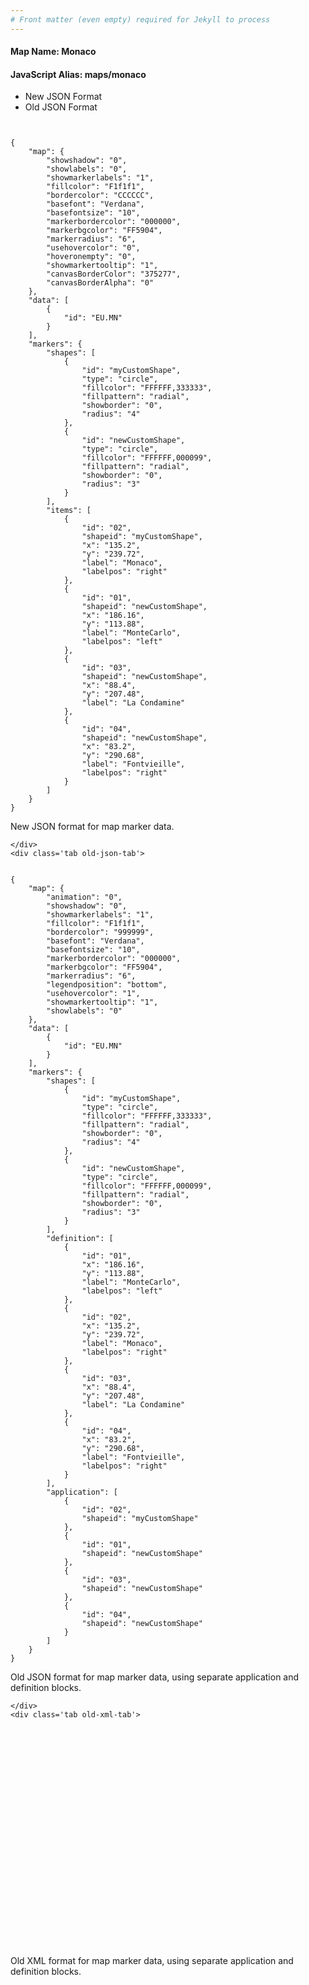 ```yaml
---
# Front matter (even empty) required for Jekyll to process
---
```


#### Map Name: Monaco

#### JavaScript Alias: maps/monaco


<div class="code-wrapper">
<ul class='code-tabs'>
    <li class='active'>
        <a data-toggle='new-json'>New JSON Format</a>
    </li>
    <li>
        <a data-toggle='old-json'>Old JSON Format</a>
    </li>
</ul>
<div class='tab-content'>
    <pre class='plain-code'></pre>
    <div class='tab new-json-tab active'>
<pre><code class="language-javascript">
{
    "map": {
        "showshadow": "0",
        "showlabels": "0",
        "showmarkerlabels": "1",
        "fillcolor": "F1f1f1",
        "bordercolor": "CCCCCC",
        "basefont": "Verdana",
        "basefontsize": "10",
        "markerbordercolor": "000000",
        "markerbgcolor": "FF5904",
        "markerradius": "6",
        "usehovercolor": "0",
        "hoveronempty": "0",
        "showmarkertooltip": "1",
        "canvasBorderColor": "375277",
        "canvasBorderAlpha": "0"
    },
    "data": [
        {
            "id": "EU.MN"
        }
    ],
    "markers": {
        "shapes": [
            {
                "id": "myCustomShape",
                "type": "circle",
                "fillcolor": "FFFFFF,333333",
                "fillpattern": "radial",
                "showborder": "0",
                "radius": "4"
            },
            {
                "id": "newCustomShape",
                "type": "circle",
                "fillcolor": "FFFFFF,000099",
                "fillpattern": "radial",
                "showborder": "0",
                "radius": "3"
            }
        ],
        "items": [
            {
                "id": "02",
                "shapeid": "myCustomShape",
                "x": "135.2",
                "y": "239.72",
                "label": "Monaco",
                "labelpos": "right"
            },
            {
                "id": "01",
                "shapeid": "newCustomShape",
                "x": "186.16",
                "y": "113.88",
                "label": "MonteCarlo",
                "labelpos": "left"
            },
            {
                "id": "03",
                "shapeid": "newCustomShape",
                "x": "88.4",
                "y": "207.48",
                "label": "La Condamine"
            },
            {
                "id": "04",
                "shapeid": "newCustomShape",
                "x": "83.2",
                "y": "290.68",
                "label": "Fontvieille",
                "labelpos": "right"
            }
        ]
    }
}
</code></pre>


<p class='text-success'>New JSON format for map marker data.</p>

    </div>
    <div class='tab old-json-tab'>
<pre><code class="language-javascript">
{
    "map": {
        "animation": "0",
        "showshadow": "0",
        "showmarkerlabels": "1",
        "fillcolor": "F1f1f1",
        "bordercolor": "999999",
        "basefont": "Verdana",
        "basefontsize": "10",
        "markerbordercolor": "000000",
        "markerbgcolor": "FF5904",
        "markerradius": "6",
        "legendposition": "bottom",
        "usehovercolor": "1",
        "showmarkertooltip": "1",
        "showlabels": "0"
    },
    "data": [
        {
            "id": "EU.MN"
        }
    ],
    "markers": {
        "shapes": [
            {
                "id": "myCustomShape",
                "type": "circle",
                "fillcolor": "FFFFFF,333333",
                "fillpattern": "radial",
                "showborder": "0",
                "radius": "4"
            },
            {
                "id": "newCustomShape",
                "type": "circle",
                "fillcolor": "FFFFFF,000099",
                "fillpattern": "radial",
                "showborder": "0",
                "radius": "3"
            }
        ],
        "definition": [
            {
                "id": "01",
                "x": "186.16",
                "y": "113.88",
                "label": "MonteCarlo",
                "labelpos": "left"
            },
            {
                "id": "02",
                "x": "135.2",
                "y": "239.72",
                "label": "Monaco",
                "labelpos": "right"
            },
            {
                "id": "03",
                "x": "88.4",
                "y": "207.48",
                "label": "La Condamine"
            },
            {
                "id": "04",
                "x": "83.2",
                "y": "290.68",
                "label": "Fontvieille",
                "labelpos": "right"
            }
        ],
        "application": [
            {
                "id": "02",
                "shapeid": "myCustomShape"
            },
            {
                "id": "01",
                "shapeid": "newCustomShape"
            },
            {
                "id": "03",
                "shapeid": "newCustomShape"
            },
            {
                "id": "04",
                "shapeid": "newCustomShape"
            }
        ]
    }
}
</code></pre>


<p class='text-success'>Old JSON format for map marker data, using separate application and definition blocks.</p>

    </div>
    <div class='tab old-xml-tab'>
<pre><code class="language-html">
<map animation='0' showShadow='0' showMarkerLabels='1' fillColor='F1f1f1' borderColor='999999' baseFont='Verdana' baseFontSize='10' markerBorderColor='000000' markerBgColor='FF5904' markerRadius='6' legendPosition='bottom' useHoverColor='1' showMarkerToolTip='1' showLabels='0'  >
	<data>
		<entity id='EU.MN'  />
	</data>
	<markers>
	 <shapes>
	       <shape id='myCustomShape' type='circle' fillColor='FFFFFF,333333' fillPattern='radial' showBorder='0' radius='4'/>
		   <shape id='newCustomShape' type='circle' fillColor='FFFFFF,000099' fillPattern='radial' showBorder='0' radius='3'/>
		</shapes>
		<definition>
			<marker id='01' x='186.16' y='113.88' label='MonteCarlo' labelPos='left'  />
			<marker id='02' x='135.2' y='239.72' label='Monaco' labelPos='right'  />
			<marker id='03' x='88.4' y='207.48' label='La Condamine'  />
			<marker id='04' x='83.2' y='290.68' label='Fontvieille' labelPos='right'  />
		</definition>
		<application>

			<marker id='02' shapeId='myCustomShape'  />
			<marker id='01' shapeId='newCustomShape'  />
			<marker id='03' shapeId='newCustomShape'  />
			<marker id='04' shapeId='newCustomShape'  />
		</application>
	</markers>
</map>
</code></pre>

<p class='text-success'>Old XML format for map marker data, using separate application and definition blocks.</p>

</div>
</div>
</div>
